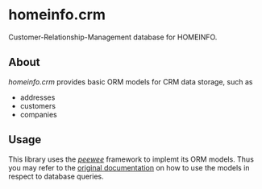 # homeinfo.crm
Customer-Relationship-Management database for HOMEINFO.

## About
*homeinfo.crm* provides basic ORM models for CRM data storage, such as
* addresses
* customers
* companies

## Usage
This library uses the
[*peewee*](https://github.com/coleifer/peewee "peewee is a small, expressive ORM")
framework to implemt its ORM models. Thus you may refer to the
[original documentation](http://docs.peewee-orm.com/en/latest/ "peewee's original documentation")
on how to use the models in respect to database queries.
